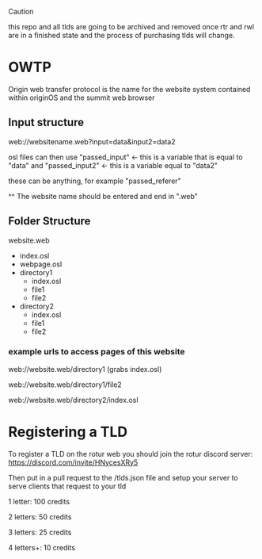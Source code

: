 > [!CAUTION]
> this repo and all tlds are going to be archived and removed once rtr and rwl are in a finished state
> and the process of purchasing tlds will change.

# OWTP

Origin web transfer protocol is the name for the website system contained within originOS and the summit web browser

## Input structure

web://websitename.web?input=data&input2=data2

osl files can then use "passed_input" <- this is a variable that is equal to "data"
and "passed_input2" <- this is a variable equal to "data2"

these can be anything, for example "passed_referer"

^^ The website name should be entered and end in ".web"

## Folder Structure

website.web

- index.osl
- webpage.osl
- directory1
  - index.osl
  - file1
  - file2
- directory2
  - index.osl
  - file1
  - file2

### example urls to access pages of this website
  
web://website.web/directory1 (grabs index.osl)

web://website.web/directory1/file2

web://website.web/directory2/index.osl

# Registering a TLD

To register a TLD on the rotur web you should join the rotur discord server: https://discord.com/invite/HNycesXRy5

Then put in a pull request to the /tlds.json file and setup your server to serve clients that request to your tld

1 letter: 100 credits

2 letters: 50 credits

3 letters: 25 credits

4 letters+: 10 credits
